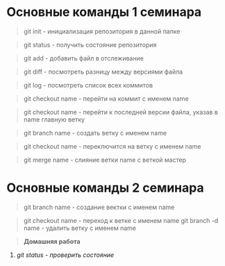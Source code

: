# Основные команды 1 семинара

> git init - инициализация репозитория в данной папке

> git status - получить состояние репозитория

> git add - добавить файл в отслеживание

> git diff - посмотреть разницу между версиями файла

> git log - посмотреть список всех коммитов

> git checkout name - перейти на коммит с именем name

>git checkout name - перейти к последней версии файла, указав в name главную ветку

> git branch name - создать ветку с именем name

>git checkout name - переключится на ветку с именем name

> git merge name - слияние ветки name с веткой мастер


# Основные команды 2 семинара

> git branch name - создание вектки с именем name

> git checkout name - переход к ветке с именем name
> git branch -d name - удалить ветку с именем name

> **Домашняя работа**

1. *git status - проверить состояние*